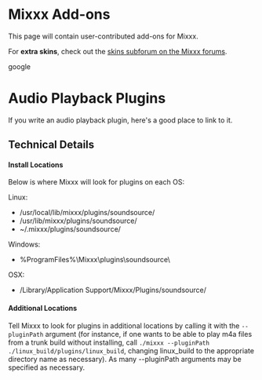 # Mixxx Add-ons

This page will contain user-contributed add-ons for Mixxx.

For **extra skins**, check out the [skins subforum on the Mixxx
forums](http://mixxx.org/forums/viewforum.php?f=8).

google

# Audio Playback Plugins

If you write an audio playback plugin, here's a good place to link to
it.

## Technical Details

#### Install Locations

Below is where Mixxx will look for plugins on each OS:

Linux:

  - /usr/local/lib/mixxx/plugins/soundsource/
  - /usr/lib/mixxx/plugins/soundsource/
  - \~/.mixxx/plugins/soundsource/

Windows:

  - %ProgramFiles%\\Mixxx\\plugins\\soundsource\\

OSX:

  - /Library/Application Support/Mixxx/Plugins/soundsource/

#### Additional Locations

Tell Mixxx to look for plugins in additional locations by calling it
with the `--pluginPath` argument (for instance, if one wants to be able
to play m4a files from a trunk build without installing, call `./mixxx
--pluginPath ./linux_build/plugins/linux_build`, changing linux\_build
to the appropriate directory name as necessary). As many --pluginPath
arguments may be specified as necessary.
